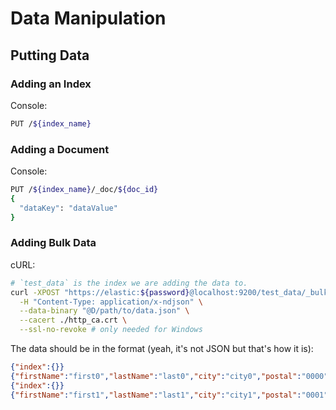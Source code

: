 # Data Manipulation

## Putting Data

### Adding an Index

Console:

```sh
PUT /${index_name}
```

### Adding a Document

Console:

```sh
PUT /${index_name}/_doc/${doc_id}
{
  "dataKey": "dataValue"
}
```

### Adding Bulk Data

cURL:

```sh
# `test_data` is the index we are adding the data to.
curl -XPOST "https://elastic:${password}@localhost:9200/test_data/_bulk" \
  -H "Content-Type: application/x-ndjson" \
  --data-binary "@D/path/to/data.json" \
  --cacert ./http_ca.crt \
  --ssl-no-revoke # only needed for Windows
```

The data should be in the format (yeah, it's not JSON but that's how it is):

```json
{"index":{}}
{"firstName":"first0","lastName":"last0","city":"city0","postal":"0000"}
{"index":{}}
{"firstName":"first1","lastName":"last1","city":"city1","postal":"0001"}
```
